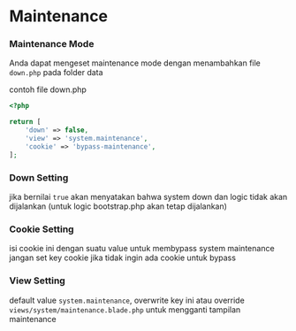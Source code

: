 # Maintenance

### Maintenance Mode

Anda dapat mengeset maintenance mode dengan menambahkan file `down.php` pada folder data

contoh file down.php
```php
<?php

return [
    'down' => false,
    'view' => 'system.maintenance',
    'cookie' => 'bypass-maintenance',
];

```

### Down Setting
jika bernilai `true` akan menyatakan bahwa system down dan logic tidak akan dijalankan
(untuk logic bootstrap.php akan tetap dijalankan)

### Cookie Setting
isi cookie ini dengan suatu value untuk membypass system maintenance
jangan set key cookie jika tidak ingin ada cookie untuk bypass

### View Setting
default value `system.maintenance`, overwrite key ini atau override `views/system/maintenance.blade.php` untuk mengganti tampilan maintenance